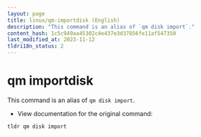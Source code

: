 ```yaml
---
layout: page
title: linux/qm-importdisk (English)
description: "This command is an alias of `qm disk import`."
content_hash: 1c5c949aa45302c4e437e3d37856fe11af547350
last_modified_at: 2023-11-12
tldri18n_status: 2
---
```

# qm importdisk

This command is an alias of `qm disk import`.

- View documentation for the original command:

`tldr qm disk import`
